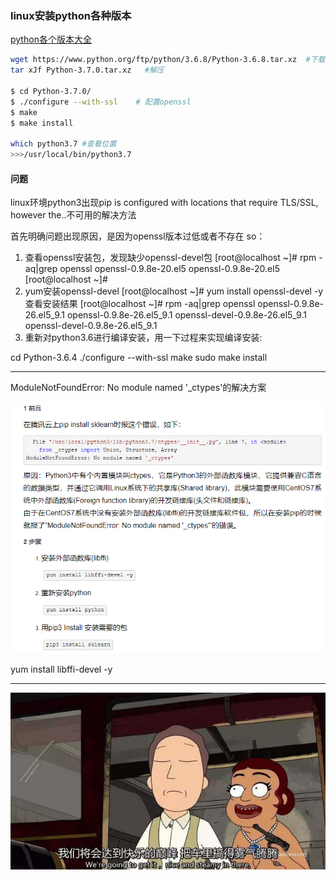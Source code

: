### linux安装python各种版本

[python各个版本大全](https://www.python.org/ftp/python/)

```bash
wget https://www.python.org/ftp/python/3.6.8/Python-3.6.8.tar.xz  #下载
tar xJf Python-3.7.0.tar.xz   #解压

$ cd Python-3.7.0/
$ ./configure --with-ssl	# 配置openssl
$ make
$ make install

which python3.7 #查看位置
>>>/usr/local/bin/python3.7
```

#### 问题

linux环境python3出现pip is configured with locations that require TLS/SSL, however the..不可用的解决方法

首先明确问题出现原因，是因为openssl版本过低或者不存在 so：

1. 查看openssl安装包，发现缺少openssl-devel包 
   [root@localhost ~]# rpm -aq|grep openssl 
   openssl-0.9.8e-20.el5 
   openssl-0.9.8e-20.el5 
   [root@localhost ~]#
2. yum安装openssl-devel 
   [root@localhost ~]# yum install openssl-devel -y 
   查看安装结果 
   [root@localhost ~]# rpm -aq|grep openssl 
   openssl-0.9.8e-26.el5_9.1 
   openssl-0.9.8e-26.el5_9.1 
   openssl-devel-0.9.8e-26.el5_9.1 
   openssl-devel-0.9.8e-26.el5_9.1
3. 重新对python3.6进行编译安装，用一下过程来实现编译安装:

cd Python-3.6.4
./configure --with-ssl
make
sudo make install

------

ModuleNotFoundError: No module named '_ctypes'的解决方案

![image-20200805134326735](%E5%9B%BE%E7%89%87/image-20200805134326735.png)

yum install libffi-devel -y

------

![img](%E5%9B%BE%E7%89%87/u=228401719,2819682736&fm=173&s=6B62DC4FDC31049CF7B061B80300D012&w=640&h=360&img.JPEG)



